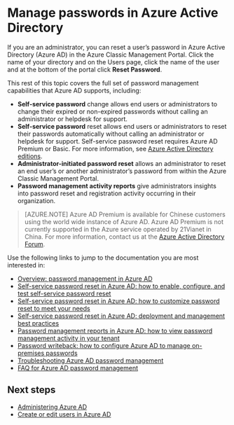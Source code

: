 <properties
    pageTitle="Manage passwords in Azure Active Directory | Azure"
    description="How to manage passwords in Azure Active Directory."
    services="active-directory"
    documentationcenter=""
    author="curtand"
    manager="femila"
    editor="" />
<tags
    ms.assetid="a7679724-0ed5-4973-92e2-bd1285a6ef93"
    ms.service="active-directory"
    ms.workload="identity"
    ms.tgt_pltfrm="na"
    ms.devlang="na"
    ms.topic="article"
    ms.date="02/13/2017"
    wacn.date=""
    ms.author="curtand" />

# Manage passwords in Azure Active Directory
If you are an administrator, you can reset a user’s password in Azure Active Directory (Azure AD) in the Azure Classic Management Portal. Click the name of your directory and on the Users page, click the name of the user and at the bottom of the portal click **Reset Password**.

This rest of this topic covers the full set of password management capabilities that Azure AD supports, including:

- **Self-service password** change allows end users or administrators to change their expired or non-expired passwords without calling an administrator or helpdesk for support.
- **Self-service password** reset allows end users or administrators to reset their passwords automatically without calling an administrator or helpdesk for support. Self-service password reset requires Azure AD Premium or Basic. For more information, see [Azure Active Directory editions](/documentation/articles/active-directory-editions/).
- **Administrator-initiated password reset** allows an administrator to reset an end user’s or another administrator’s password from within the Azure Classic Management Portal.
- **Password management activity reports** give administrators insights into password reset and registration activity occurring in their organization.

> [AZURE.NOTE]
> Azure AD Premium is available for Chinese customers using the world wide instance of Azure AD. Azure AD Premium is not currently supported in the Azure service operated by 21Vianet in China. For more information, contact us at the [Azure Active Directory Forum](https://feedback.azure.com/forums/169401-azure-active-directory/).
>
>

Use the following links to jump to the documentation you are most interested in:

- [Overview: password management in Azure AD](/documentation/articles/active-directory-passwords-how-it-works/)
- [Self-service password reset in Azure AD: how to enable, configure, and test self-service password reset](/documentation/articles/active-directory-passwords-getting-started/#enable-users-to-reset-their-azure-ad-passwords/)
- [Self-service password reset in Azure AD: how to customize password reset to meet your needs](/documentation/articles/active-directory-passwords-customize/)
- [Self-service password reset in Azure AD: deployment and management best practices](/documentation/articles/active-directory-passwords-best-practices/)
- [Password management reports in Azure AD: how to view password management activity in your tenant](/documentation/articles/active-directory-passwords-get-insights/)
- [Password writeback: how to configure Azure AD to manage on-premises passwords](/documentation/articles/active-directory-passwords-getting-started/#enable-users-to-reset-or-change-their-ad-passwords/)
- [Troubleshooting Azure AD password management](/documentation/articles/active-directory-passwords-troubleshoot/)
- [FAQ for Azure AD password management](/documentation/articles/active-directory-passwords-faq/)

## Next steps
- [Administering Azure AD](/documentation/articles/active-directory-administer/)
- [Create or edit users in Azure AD](/documentation/articles/active-directory-create-users/)
